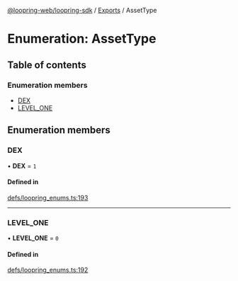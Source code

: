 [@loopring-web/loopring-sdk](../README.md) / [Exports](../modules.md) / AssetType

# Enumeration: AssetType

## Table of contents

### Enumeration members

- [DEX](AssetType.md#dex)
- [LEVEL\_ONE](AssetType.md#level_one)

## Enumeration members

### DEX

• **DEX** = `1`

#### Defined in

[defs/loopring_enums.ts:193](https://github.com/Loopring/loopring_sdk/blob/24fdf4c/src/defs/loopring_enums.ts#L193)

___

### LEVEL\_ONE

• **LEVEL\_ONE** = `0`

#### Defined in

[defs/loopring_enums.ts:192](https://github.com/Loopring/loopring_sdk/blob/24fdf4c/src/defs/loopring_enums.ts#L192)
